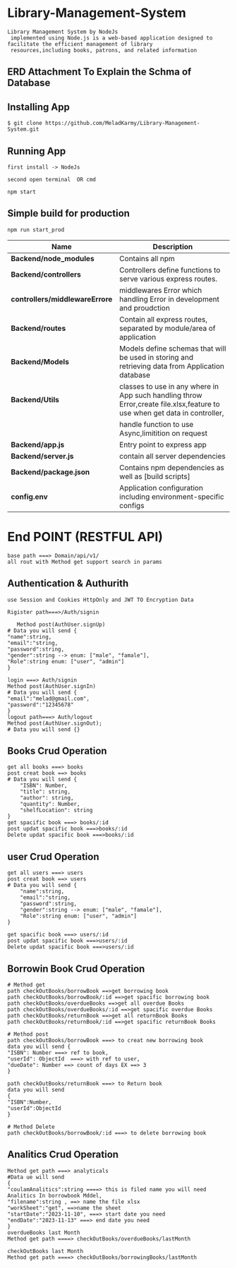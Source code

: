 # Library-Management-System

    Library Management System by NodeJs
     implemented using Node.js is a web-based application designed to facilitate the efficient management of library
     resources,including books, patrons, and related information

## ERD Attachment To Explain the Schma of Database

## Installing App

    $ git clone https://github.com/MeladKarmy/Library-Management-System.git

## Running App

    first install -> NodeJs

    second open terminal  OR cmd

    npm start

## Simple build for production

    npm run start_prod

| Name                             | Description                                                                                                               |
| -------------------------------- | ------------------------------------------------------------------------------------------------------------------------- |
| **Backend/node_modules**         | Contains all npm                                                                                                          |
| **Backend/controllers**          | Controllers define functions to serve various express routes.                                                             |
| **controllers/middlewareErrore** | middlewares Error which handling Error in development and proudction                                                      |
| **Backend/routes**               | Contain all express routes, separated by module/area of application                                                       |
| **Backend/Models**               | Models define schemas that will be used in storing and retrieving data from Application database                          |
| **Backend/Utils**                | classes to use in any where in App such handling throw Error,create file.xlsx,feature to use when get data in controller, |
|                                  | handle function to use Async,limitition on request                                                                        |
| **Backend/app.js**               | Entry point to express app                                                                                                |
| **Backend/server.js**            | contain all server dependencies                                                                                           |
| **Backend/package.json**         | Contains npm dependencies as well as [build scripts]                                                                      |
| **config.env**                   | Application configuration including environment-specific configs                                                          |

# End POINT (RESTFUL API)

    base path ===> Domain/api/v1/
    all rout with Method get support search in params

## Authentication & Authurith

    use Session and Cookies HttpOnly and JWT TO Encryption Data

    Rigister path===>/Auth/signin

       Method post(AuthUser.signUp)
    # Data you will send {
    "name":string,
    "email":"string,
    "password":string,
    "gender":string --> enum: ["male", "famale"],
    "Role":string enum: ["user", "admin"]
    }

    login ===> Auth/signin
    Method post(AuthUser.signIn)
    # Data you will send {
    "email":"melad@gmail.com",
    "password":"12345678"
    }
    logout path===> Auth/logout
    Method post(AuthUser.signOut);
    # Data you will send {}

## Books Crud Operation

    get all books ===> books
    post creat book ==> books
    # Data you will send {
        "ISBN": Number,
        "title": string,
        "author": string,
        "quantity": Number,
        "shelfLocation": string
    }
    get spacific book ===> books/:id
    post updat spacific book ===>books/:id
    Delete updat spacific book ===>books/:id

## user Crud Operation

    get all users ===> users
    post creat book ==> users
    # Data you will send {
        "name":string,
        "email":"string,
        "password":string,
        "gender":string --> enum: ["male", "famale"],
        "Role":string enum: ["user", "admin"]
    }

    get spacific book ===> users/:id
    post updat spacific book ===>users/:id
    Delete updat spacific book ===>users/:id

## Borrowin Book Crud Operation

    # Method get
    path checkOutBooks/borrowBook ==>get borrowing book
    path checkOutBooks/borrowBook/:id ==>get spacific borrowing book
    path checkOutBooks/overdueBooks ==>get all overdue Books
    path checkOutBooks/overdueBooks/:id ==>get spacific overdue Books
    path checkOutBooks/returnBook ==>get all returnBook Books
    path checkOutBooks/returnBook/:id ==>get spacific returnBook Books

    # Method post
    path checkOutBooks/borrowBook ===> to creat new borrowing book
    data you will send {
    "ISBN": Number ===> ref to book,
    "userId": ObjectId  ===> with ref to user,
    "dueDate": Number ==> count of days EX ==> 3
    }

    path checkOutBooks/returnBook ===> to Return book
    data you will send
    {
    "ISBN":Number,
    "userId":ObjectId
    }

    # Method Delete
    path checkOutBooks/borrowBook/:id ===> to delete borrowing book

## Analitics Crud Operation

    Method get path ===> analyticals
    #Data ue will send
    {
    "coulamAnalitics":string ====> this is filed name you will need Analitics In borrowbook Mddel,
    "filename":string , ==> name the file xlsx
    "workSheet":"get", ==>name the sheet
    "startDate":"2023-11-10", ===> start date you need
    "endDate":"2023-11-13" ===> end date you need
    }
    overdueBooks last Month
    Method get path ====> checkOutBooks/overdueBooks/lastMonth

    checkOutBooks last Month
    Method get path ====> checkOutBooks/borrowingBooks/lastMonth
